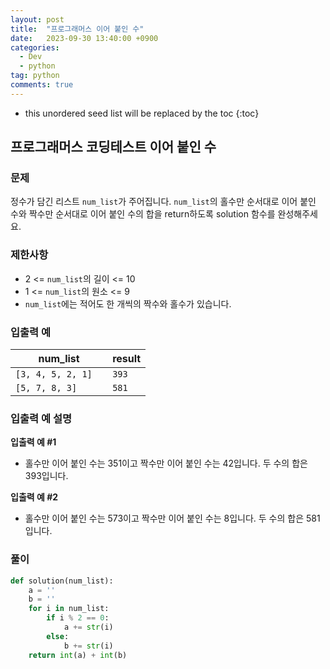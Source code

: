 ```yaml
---
layout: post
title:  "프로그래머스 이어 붙인 수"
date:   2023-09-30 13:40:00 +0900
categories: 
  - Dev
  - python
tag: python
comments: true
---
```


* this unordered seed list will be replaced by the toc
{:toc}

## 프로그래머스 코딩테스트 이어 붙인 수

### 문제

정수가 담긴 리스트 `num_list`가 주어집니다. `num_list`의 홀수만 순서대로 이어 붙인 수와 짝수만 순서대로 이어 붙인 수의 합을 return하도록 solution 함수를 완성해주세요.

### 제한사항

- 2 <= `num_list`의 길이 <= 10
- 1 <= `num_list`의 원소 <= 9
- `num_list`에는 적어도 한 개씩의 짝수와 홀수가 있습니다.

### 입출력 예

| num_list | result |
| --- | --- |
| `[3, 4, 5, 2, 1]	` | `393` |
| `[5, 7, 8, 3]` | `581` |

### 입출력 예 설명

**입출력 예 #1**

- 홀수만 이어 붙인 수는 351이고 짝수만 이어 붙인 수는 42입니다. 두 수의 합은 393입니다.

**입출력 예 #2**

- 홀수만 이어 붙인 수는 573이고 짝수만 이어 붙인 수는 8입니다. 두 수의 합은 581입니다.

### 풀이

```py
def solution(num_list):
    a = ''
    b = ''
    for i in num_list:
        if i % 2 == 0:
            a += str(i)
        else:
            b += str(i)
    return int(a) + int(b)
```